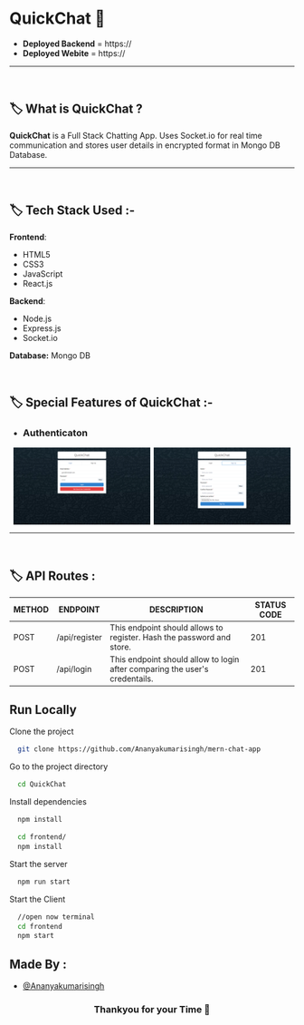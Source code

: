 # __QuickChat__ 💬

- __Deployed Backend__ = https://
- __Deployed Webite__ = https://

---
<br/>

## 🏷️ What is __QuickChat__ ?

__QuickChat__ is a Full Stack Chatting App. Uses Socket.io for real time communication and stores user details in encrypted format in Mongo DB Database.

---

<br/>

## 🏷️ __Tech Stack Used__ :-

__Frontend__:
- HTML5
- CSS3
- JavaScript
- React.js

__Backend__:
- Node.js
- Express.js
- Socket.io

 **Database:** Mongo DB

<br/>

## 🏷️ __Special Features of QuickChat__ :-

- ### __Authenticaton__
<div style="display: flex; justify-content: space-evenly">
  <img width="48%" src="./screenshot/login.png" alt="Login"/>
  <img width="48%" src="./screenshot/signup.png" alt="Signup"/>
</div>

<!-- - ### __Real Time Chatting with Typing indicators__ -->

<!-- 
### One to One chat
### Search Users
### Create Group Chats
### Notifications 
### Add or Remove users from group
### View Other user Profile -->


---

<br/>

## 🏷️ __API Routes__ :

| METHOD | ENDPOINT | DESCRIPTION | STATUS CODE |
| --- | --- | --- | --- |
| POST | /api/register | This endpoint should allows to register. Hash the password and store. | 201 |
| POST | /api/login | This endpoint should allow to login after comparing the user's credentails. | 201 |


## Run Locally

Clone the project

```bash
  git clone https://github.com/Ananyakumarisingh/mern-chat-app
```

Go to the project directory

```bash
  cd QuickChat
```

Install dependencies

```bash
  npm install
```

```bash
  cd frontend/
  npm install
```

Start the server

```bash
  npm run start 
```
Start the Client

```bash
  //open now terminal
  cd frontend
  npm start
```

## Made By :
- [@Ananyakumarisingh](https://github.com/Ananyakumarisingh)

  
<h3 align="center" >Thankyou for your Time 💝</h3>
